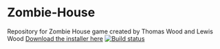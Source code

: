 # Zombie-House
Repository for Zombie House game created by Thomas Wood and Lewis Wood
[Download the installer here](https://github.com/TJWWood/Zombie-House-Project/raw/master/install/install.zip)
[![Build status](https://ci.appveyor.com/api/projects/status/rrlmoq5x7t4cisqq/branch/development?svg=true)](https://ci.appveyor.com/project/TJWWood/zombie-house-project/branch/development)
